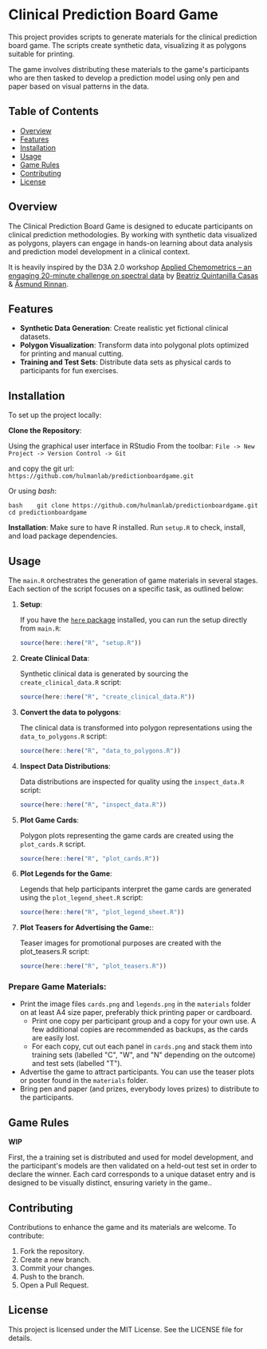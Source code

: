 # Clinical Prediction Board Game

This project provides scripts to generate materials for the clinical prediction board game.
The scripts create synthetic data, visualizing it as polygons suitable for printing.

The game involves distributing these materials to the game's participants who are then tasked to develop a prediction model using only pen and paper based on visual patterns in the data.

## Table of Contents

-   [Overview](#overview)
-   [Features](#features)
-   [Installation](#installation)
-   [Usage](#usage)
-   [Game Rules](#game-rules)
-   [Contributing](#contributing)
-   [License](#license)

## Overview

The Clinical Prediction Board Game is designed to educate participants on clinical prediction methodologies.
By working with synthetic data visualized as polygons, players can engage in hands-on learning about data analysis and prediction model development in a clinical context.

It is heavily inspired by the D3A 2.0 workshop [Applied Chemometrics – an engaging 20-minute challenge on spectral data](https://d3aconference.dk/applied-chemometrics-an-engaging-20-minute-challenge-on-spectral-data/) by [Beatriz Quintanilla Casas](https://food.ku.dk/english/staff/?pure=en/persons/768954) & [Åsmund Rinnan](https://food.ku.dk/english/staff/?pure=en/persons/310780).

## Features

-   **Synthetic Data Generation**: Create realistic yet fictional clinical datasets.
-   **Polygon Visualization**: Transform data into polygonal plots optimized for printing and manual cutting.
-   **Training and Test Sets**: Distribute data sets as physical cards to participants for fun exercises.

## Installation

To set up the project locally:

**Clone the Repository**:

Using the graphical user interface in RStudio From the toolbar: `File -> New Project -> Version Control -> Git`

and copy the git url: `https://github.com/hulmanlab/predictionboardgame.git`

Or using *bash*:

`bash    git clone https://github.com/hulmanlab/predictionboardgame.git    cd predictionboardgame`

**Installation**: Make sure to have R installed.
Run `setup.R` to check, install, and load package dependencies.

## Usage

The `main.R` orchestrates the generation of game materials in several stages.
Each section of the script focuses on a specific task, as outlined below:

1.  **Setup**:

    If you have the [`here` package](https://cran.r-project.org/package=here) installed, you can run the setup directly from `main.R`:

    ``` r
    source(here::here("R", "setup.R"))
    ```

2.  **Create Clinical Data**:

    Synthetic clinical data is generated by sourcing the `create_clinical_data.R` script:

    ``` r
    source(here::here("R", "create_clinical_data.R"))
    ```

3.  **Convert the data to polygons**:

    The clinical data is transformed into polygon representations using the `data_to_polygons.R` script:

    ``` r
    source(here::here("R", "data_to_polygons.R"))
    ```

4.  **Inspect Data Distributions**:

    Data distributions are inspected for quality using the `inspect_data.R` script:

    ``` r
    source(here::here("R", "inspect_data.R"))
    ```

5.  **Plot Game Cards**:

    Polygon plots representing the game cards are created using the `plot_cards.R` script.

    ``` r
    source(here::here("R", "plot_cards.R"))
    ```

6.  **Plot Legends for the Game**:

    Legends that help participants interpret the game cards are generated using the `plot_legend_sheet.R` script: 
    
    ``` r
    source(here::here("R", "plot_legend_sheet.R"))
    ```

7.  **Plot Teasers for Advertising the Game:**:

    Teaser images for promotional purposes are created with the plot_teasers.R script:
    
    ``` r
    source(here::here("R", "plot_teasers.R"))
    ```

### Prepare Game Materials:

-   Print the image files `cards.png` and `legends.png` in the `materials` folder on at least A4 size paper, preferably thick printing paper or cardboard.
    -   Print one copy per participant group and a copy for your own use. A few additional copies are recommended as backups, as the cards are easily lost.
    -   For each copy, cut out each panel in `cards.png` and stack them into training sets (labelled "C", "W", and "N" depending on the outcome) and test sets (labelled "T").
-   Advertise the game to attract participants. You can use the teaser plots or poster found in the `materials` folder.
-   Bring pen and paper (and prizes, everybody loves prizes) to distribute to the participants.

## Game Rules

**WIP**

First, the a training set is distributed and used for model development, and the participant's models are then validated on a held-out test set in order to declare the winner.
Each card corresponds to a unique dataset entry and is designed to be visually distinct, ensuring variety in the game..

## Contributing

Contributions to enhance the game and its materials are welcome.
To contribute:

1. Fork the repository.
2. Create a new branch.
3. Commit your changes.
4. Push to the branch.
5. Open a Pull Request.

## License

This project is licensed under the MIT License.
See the LICENSE file for details.

